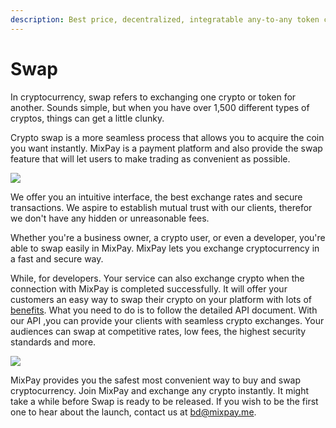 ```yaml
---
description: Best price, decentralized, integratable any-to-any token conversion.
---
```


# Swap

In cryptocurrency, swap refers to exchanging one crypto or token for another. Sounds simple, but when you have over 1,500 different types of cryptos, things can get a little clunky.

Crypto swap is a more seamless process that allows you to acquire the coin you want instantly. MixPay is a payment platform and also provide the swap feature that will let users to make trading as convenient as possible.

![](https://raw.githubusercontent.com/mixpayme/mixpay-docs/master/images/nqjnsop.png)

We offer you an intuitive interface, the best exchange rates and secure transactions. We aspire to establish mutual trust with our clients, therefor we don't have any hidden or unreasonable fees.

Whether you're a business owner, a crypto user, or even a developer, you're able to swap easily in MixPay. MixPay lets you exchange cryptocurrency in a fast and secure way.

While, for developers. Your service can also exchange crypto when the connection with MixPay is completed successfully. It will offer your customers an easy way to swap their crypto on your platform with lots of [benefits](../../getting-started/features.md). What you need to do is to follow the detailed API document. With our API ,you can provide your clients with seamless crypto exchanges. Your audiences can swap at competitive rates, low fees, the highest security standards and more.

![](https://raw.githubusercontent.com/mixpayme/mixpay-docs/master/images/ymceoni.png)

MixPay provides you the safest most convenient way to buy and swap cryptocurrency. Join MixPay and exchange any crypto instantly. It might take a while before Swap is ready to be released. If you wish to be the first one to hear about the launch, contact us at [bd@mixpay.me](mailto:bd@mixpay.me).